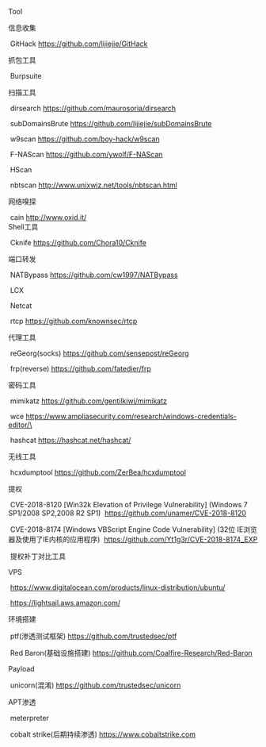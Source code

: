 Tool

信息收集

​	GitHack             https://github.com/lijiejie/GitHack

抓包工具

​	Burpsuite

扫描工具

​	dirsearch           https://github.com/maurosoria/dirsearch

​	subDomainsBrute     https://github.com/lijiejie/subDomainsBrute

​	 w9scan              https://github.com/boy-hack/w9scan

​	F-NAScan            https://github.com/ywolf/F-NAScan

​	HScan               

​	nbtscan             http://www.unixwiz.net/tools/nbtscan.html

网络嗅探

​	cain                http://www.oxid.it/
​    
Shell工具

​	Cknife              https://github.com/Chora10/Cknife

端口转发

​	NATBypass           https://github.com/cw1997/NATBypass

​	LCX

​	Netcat

​	rtcp                https://github.com/knownsec/rtcp

代理工具

​	reGeorg(socks)      https://github.com/sensepost/reGeorg

​	frp(reverse)        https://github.com/fatedier/frp

密码工具

​	mimikatz            https://github.com/gentilkiwi/mimikatz

​	wce                 https://www.ampliasecurity.com/research/windows-credentials-editor/\

​	hashcat             https://hashcat.net/hashcat/

无线工具

​	hcxdumptool         https://github.com/ZerBea/hcxdumptool

提权

​	CVE-2018-8120 [Win32k Elevation of Privilege Vulnerability] (Windows 7 SP1/2008 SP2,2008 R2 SP1)
​		https://github.com/unamer/CVE-2018-8120

​	CVE-2018-8174 [Windows VBScript Engine Code Vulnerability] (32位 IE浏览器及使用了IE内核的应用程序)
​		https://github.com/Yt1g3r/CVE-2018-8174_EXP

​	提权补丁对比工具

VPS

​	https://www.digitalocean.com/products/linux-distribution/ubuntu/

​	https://lightsail.aws.amazon.com/

环境搭建

​	ptf(渗透测试框架)	https://github.com/trustedsec/ptf

​	Red Baron(基础设施搭建)	https://github.com/Coalfire-Research/Red-Baron

Payload

​	unicorn(混淆)	https://github.com/trustedsec/unicorn

APT渗透

​	meterpreter	

​	cobalt strike(后期持续渗透)	https://www.cobaltstrike.com